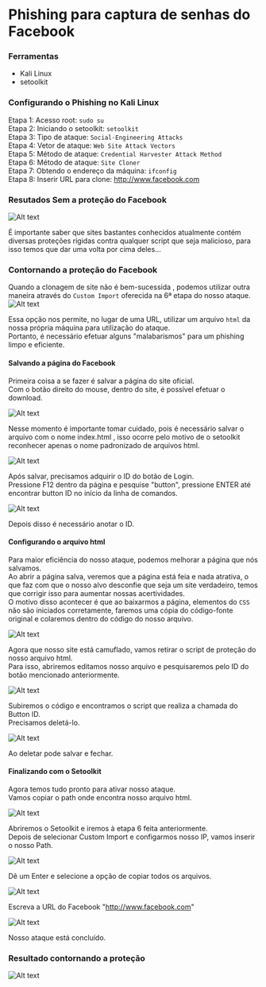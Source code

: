 # Phishing para captura de senhas do Facebook

### Ferramentas

- Kali Linux
- setoolkit

### Configurando o Phishing no Kali Linux

Etapa 1: Acesso root: ``` sudo su ```  
Etapa 2: Iniciando o setoolkit: ``` setoolkit ```  
Etapa 3: Tipo de ataque: ``` Social-Engineering Attacks ```  
Etapa 4: Vetor de ataque: ``` Web Site Attack Vectors ```  
Etapa 5: Método de ataque: ```Credential Harvester Attack Method ```  
Etapa 6: Método de ataque: ``` Site Cloner ```  
Etapa 7: Obtendo o endereço da máquina: ``` ifconfig ```  
Etapa 8: Inserir URL para clone: http://www.facebook.com  

### Resutados Sem a proteção do Facebook

![Alt text](./passwd.png "Optional title")

É importante saber que sites bastantes conhecidos atualmente contém diversas proteções rígidas contra qualquer script que seja malicioso, para isso temos que dar uma volta por cima deles...  

### Contornando a proteção do Facebook

Quando a clonagem de site não é bem-sucessida , podemos utilizar outra maneira através do ``` Custom Import ``` oferecida na 6ª etapa do nosso ataque.  
![Alt text](./Custom_Import.png "Optional title")

Essa opção nos permite, no lugar de uma URL, utilizar um arquivo ``` html ``` da nossa própria máquina para utilização do ataque.  
Portanto, é necessário efetuar alguns "malabarismos" para um phishing limpo e eficiente.  

#### Salvando a página do Facebook

Primeira coisa a se fazer é salvar a página do site oficial.  
Com o botão direito do mouse, dentro do site, é possível efetuar o download.  

![Alt text](./Save_Page.png "Optional title")

Nesse momento é importante tomar cuidado, pois é necessário salvar o arquivo com o nome index.html , isso ocorre pelo motivo de o setoolkit reconhecer apenas o nome padronizado de arquivos html.  

![Alt text](./Renaming.png "Optional title")

Após salvar, precisamos adquirir o ID do botão de Login.  
Pressione F12 dentro da página e pesquise "button", pressione ENTER até encontrar button ID no início da linha de comandos.  

![Alt text](./ID.png "Optional title")

Depois disso é necessário anotar o ID.  

#### Configurando o arquivo html

Para maior eficiência do nosso ataque, podemos melhorar a página que nós salvamos.  
Ao abrir a página salva, veremos que a página está feia e nada atrativa, o que faz com que o nosso alvo desconfie que seja um site verdadeiro, temos que corrigir isso para aumentar nossas acertividades.  
O motivo disso acontecer é que ao baixarmos a página, elementos do ``` CSS ``` não são iniciados corretamente, faremos uma cópia do código-fonte original e colaremos dentro do código do nosso arquivo.  

![Alt text](./Paste.png "Optional title")

Agora que nosso site está camuflado, vamos retirar o script de proteção do nosso arquivo html.  
Para isso, abriremos editamos nosso arquivo e pesquisaremos pelo ID do botão mencionado anteriormente.  

![Alt text](./Search_ID.png "Optional title")

Subiremos o código e encontramos o script que realiza a chamada do Button ID.  
Precisamos deletá-lo.  

![Alt text](./Removing.png "Optional title")

Ao deletar pode salvar e fechar.  

#### Finalizando com o Setoolkit

Agora temos tudo pronto para ativar nosso ataque.  
Vamos copiar o path onde encontra nosso arquivo html.  

![Alt text](./Coping_Path.png "Optional title")

Abriremos o Setoolkit e iremos à etapa 6 feita anteriormente.  
Depois de selecionar Custom Import e configarmos nosso IP, vamos inserir o nosso Path.  

![Alt text](./Insert_Path.png "Optional title")

Dê um Enter e selecione a opção de copiar todos os arquivos.  

![Alt text](./Entire_Folder.png "Optional title")

Escreva a URL do Facebook "http://www.facebook.com"  

![Alt text](./URL.png "Optional title")

Nosso ataque está concluído.

### Resultado contornando a proteção

![Alt text](./Done.png "Optional title")
